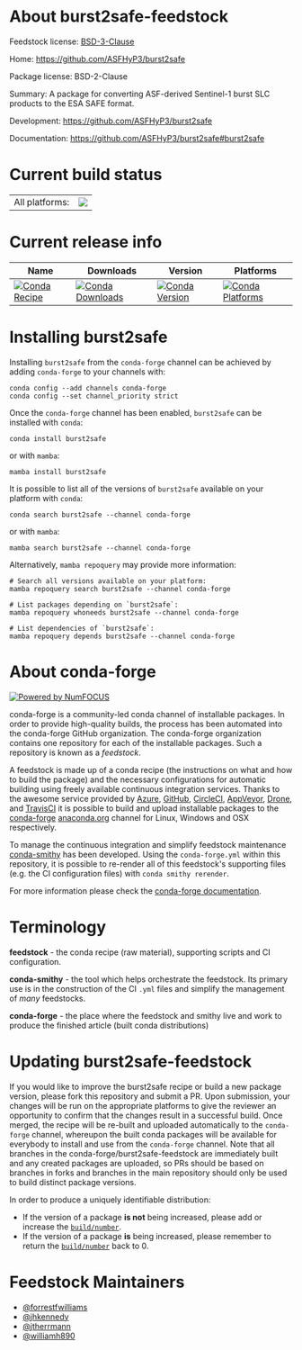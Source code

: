 About burst2safe-feedstock
==========================

Feedstock license: [BSD-3-Clause](https://github.com/conda-forge/burst2safe-feedstock/blob/main/LICENSE.txt)

Home: https://github.com/ASFHyP3/burst2safe

Package license: BSD-2-Clause

Summary: A package for converting ASF-derived Sentinel-1 burst SLC products to the ESA SAFE format.

Development: https://github.com/ASFHyP3/burst2safe

Documentation: https://github.com/ASFHyP3/burst2safe#burst2safe

Current build status
====================


<table><tr><td>All platforms:</td>
    <td>
      <a href="https://dev.azure.com/conda-forge/feedstock-builds/_build/latest?definitionId=22002&branchName=main">
        <img src="https://dev.azure.com/conda-forge/feedstock-builds/_apis/build/status/burst2safe-feedstock?branchName=main">
      </a>
    </td>
  </tr>
</table>

Current release info
====================

| Name | Downloads | Version | Platforms |
| --- | --- | --- | --- |
| [![Conda Recipe](https://img.shields.io/badge/recipe-burst2safe-green.svg)](https://anaconda.org/conda-forge/burst2safe) | [![Conda Downloads](https://img.shields.io/conda/dn/conda-forge/burst2safe.svg)](https://anaconda.org/conda-forge/burst2safe) | [![Conda Version](https://img.shields.io/conda/vn/conda-forge/burst2safe.svg)](https://anaconda.org/conda-forge/burst2safe) | [![Conda Platforms](https://img.shields.io/conda/pn/conda-forge/burst2safe.svg)](https://anaconda.org/conda-forge/burst2safe) |

Installing burst2safe
=====================

Installing `burst2safe` from the `conda-forge` channel can be achieved by adding `conda-forge` to your channels with:

```
conda config --add channels conda-forge
conda config --set channel_priority strict
```

Once the `conda-forge` channel has been enabled, `burst2safe` can be installed with `conda`:

```
conda install burst2safe
```

or with `mamba`:

```
mamba install burst2safe
```

It is possible to list all of the versions of `burst2safe` available on your platform with `conda`:

```
conda search burst2safe --channel conda-forge
```

or with `mamba`:

```
mamba search burst2safe --channel conda-forge
```

Alternatively, `mamba repoquery` may provide more information:

```
# Search all versions available on your platform:
mamba repoquery search burst2safe --channel conda-forge

# List packages depending on `burst2safe`:
mamba repoquery whoneeds burst2safe --channel conda-forge

# List dependencies of `burst2safe`:
mamba repoquery depends burst2safe --channel conda-forge
```


About conda-forge
=================

[![Powered by
NumFOCUS](https://img.shields.io/badge/powered%20by-NumFOCUS-orange.svg?style=flat&colorA=E1523D&colorB=007D8A)](https://numfocus.org)

conda-forge is a community-led conda channel of installable packages.
In order to provide high-quality builds, the process has been automated into the
conda-forge GitHub organization. The conda-forge organization contains one repository
for each of the installable packages. Such a repository is known as a *feedstock*.

A feedstock is made up of a conda recipe (the instructions on what and how to build
the package) and the necessary configurations for automatic building using freely
available continuous integration services. Thanks to the awesome service provided by
[Azure](https://azure.microsoft.com/en-us/services/devops/), [GitHub](https://github.com/),
[CircleCI](https://circleci.com/), [AppVeyor](https://www.appveyor.com/),
[Drone](https://cloud.drone.io/welcome), and [TravisCI](https://travis-ci.com/)
it is possible to build and upload installable packages to the
[conda-forge](https://anaconda.org/conda-forge) [anaconda.org](https://anaconda.org/)
channel for Linux, Windows and OSX respectively.

To manage the continuous integration and simplify feedstock maintenance
[conda-smithy](https://github.com/conda-forge/conda-smithy) has been developed.
Using the ``conda-forge.yml`` within this repository, it is possible to re-render all of
this feedstock's supporting files (e.g. the CI configuration files) with ``conda smithy rerender``.

For more information please check the [conda-forge documentation](https://conda-forge.org/docs/).

Terminology
===========

**feedstock** - the conda recipe (raw material), supporting scripts and CI configuration.

**conda-smithy** - the tool which helps orchestrate the feedstock.
                   Its primary use is in the construction of the CI ``.yml`` files
                   and simplify the management of *many* feedstocks.

**conda-forge** - the place where the feedstock and smithy live and work to
                  produce the finished article (built conda distributions)


Updating burst2safe-feedstock
=============================

If you would like to improve the burst2safe recipe or build a new
package version, please fork this repository and submit a PR. Upon submission,
your changes will be run on the appropriate platforms to give the reviewer an
opportunity to confirm that the changes result in a successful build. Once
merged, the recipe will be re-built and uploaded automatically to the
`conda-forge` channel, whereupon the built conda packages will be available for
everybody to install and use from the `conda-forge` channel.
Note that all branches in the conda-forge/burst2safe-feedstock are
immediately built and any created packages are uploaded, so PRs should be based
on branches in forks and branches in the main repository should only be used to
build distinct package versions.

In order to produce a uniquely identifiable distribution:
 * If the version of a package **is not** being increased, please add or increase
   the [``build/number``](https://docs.conda.io/projects/conda-build/en/latest/resources/define-metadata.html#build-number-and-string).
 * If the version of a package **is** being increased, please remember to return
   the [``build/number``](https://docs.conda.io/projects/conda-build/en/latest/resources/define-metadata.html#build-number-and-string)
   back to 0.

Feedstock Maintainers
=====================

* [@forrestfwilliams](https://github.com/forrestfwilliams/)
* [@jhkennedy](https://github.com/jhkennedy/)
* [@jtherrmann](https://github.com/jtherrmann/)
* [@williamh890](https://github.com/williamh890/)


<!-- dummy commit to enable rerendering -->

